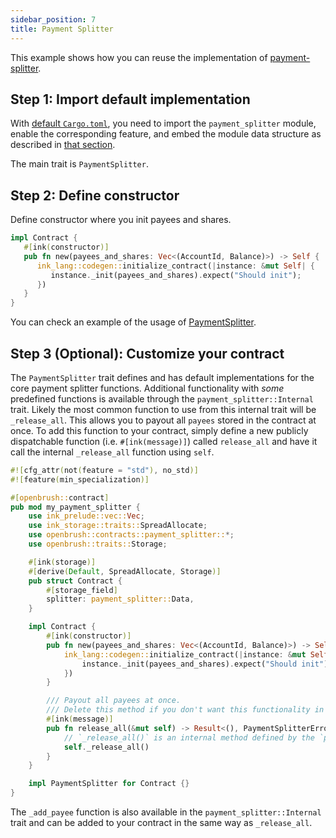 ```yaml
---
sidebar_position: 7
title: Payment Splitter
---
```


This example shows how you can reuse the implementation of
[payment-splitter](https://github.com/Supercolony-net/openbrush-contracts/tree/main/contracts/src/finance/payment_splitter).

## Step 1: Import default implementation

With [default `Cargo.toml`](/smart-contracts/overview#the-default-toml-of-your-project-with-openbrush),
you need to import the `payment_splitter` module, enable the corresponding feature, and embed the module data structure
as described in [that section](/smart-contracts/overview#reuse-implementation-of-traits-from-openbrush).

The main trait is `PaymentSplitter`.

## Step 2: Define constructor

Define constructor where you init payees and shares.

```rust
impl Contract {
   #[ink(constructor)]
   pub fn new(payees_and_shares: Vec<(AccountId, Balance)>) -> Self {
      ink_lang::codegen::initialize_contract(|instance: &mut Self| {
         instance._init(payees_and_shares).expect("Should init");
      })
   }
}
```

You can check an example of the usage of [PaymentSplitter](https://github.com/Supercolony-net/openbrush-contracts/tree/main/examples/payment_splitter).

## Step 3 (Optional): Customize your contract

The `PaymentSplitter` trait defines and has default implementations for the core payment splitter functions.
Additional functionality with *some* predefined functions is available through the `payment_splitter::Internal` trait. 
Likely the most common function to use from this internal trait will be `_release_all`. This allows you to payout all 
`payees` stored in the contract at once. To add this function to your contract, simply define a new publicly dispatchable 
function (i.e. `#[ink(message)]`) called `release_all` and have it call the internal `_release_all` function using `self`.

```rust
#![cfg_attr(not(feature = "std"), no_std)]
#![feature(min_specialization)]

#[openbrush::contract]
pub mod my_payment_splitter {
    use ink_prelude::vec::Vec;
    use ink_storage::traits::SpreadAllocate;
    use openbrush::contracts::payment_splitter::*;
    use openbrush::traits::Storage;

    #[ink(storage)]
    #[derive(Default, SpreadAllocate, Storage)]
    pub struct Contract {
        #[storage_field]
        splitter: payment_splitter::Data,
    }

    impl Contract {
        #[ink(constructor)]
        pub fn new(payees_and_shares: Vec<(AccountId, Balance)>) -> Self {
            ink_lang::codegen::initialize_contract(|instance: &mut Self| {
                instance._init(payees_and_shares).expect("Should init");
            })
        }

        /// Payout all payees at once.
        /// Delete this method if you don't want this functionality in your version of the payment splitter.
        #[ink(message)]
        pub fn release_all(&mut self) -> Result<(), PaymentSplitterError> {
            // `_release_all()` is an internal method defined by the `payment_splitter::Internal` trait
            self._release_all()
        }
    }

    impl PaymentSplitter for Contract {}
}
```
The `_add_payee` function is also available in the `payment_splitter::Internal` trait and can be added to 
your contract in the same way as `_release_all`.